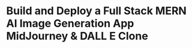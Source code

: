 # Build and Deploy a Full Stack MERN AI Image Generation App  MidJourney & DALL E Clone


<!-- altas -- mailforjobs -->
